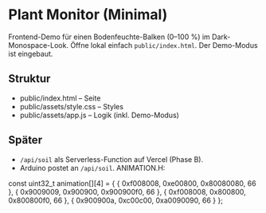 # Plant Monitor (Minimal)
Frontend-Demo für einen Bodenfeuchte-Balken (0–100 %) im Dark-Monospace-Look.
Öffne lokal einfach `public/index.html`. Der Demo-Modus ist eingebaut.

## Struktur
- public/index.html – Seite
- public/assets/style.css – Styles
- public/assets/app.js – Logik (inkl. Demo-Modus)

## Später
- `/api/soil` als Serverless-Function auf Vercel (Phase B).
- Arduino postet an `/api/soil`.
ANIMATION.H:

const uint32_t animation[][4] = {
	{
		0xf008008,
		0xe00800,
		0x80080080,
		66
	},
	{
		0x9009009,
		0x900900,
		0x900900f0,
		66
	},
	{
		0xf008008,
		0x800800,
		0x800800f0,
		66
	},
	{
		0x900900a,
		0xc00c00,
		0xa0090090,
		66
	}
};